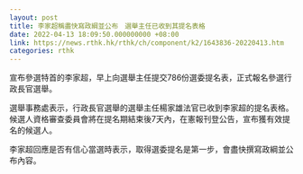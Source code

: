 ```yaml
---
layout: post
title: 李家超稱盡快寫政綱並公布　選舉主任已收到其提名表格
date: 2022-04-13 18:09:50.000000000 +08:00
link: https://news.rthk.hk/rthk/ch/component/k2/1643836-20220413.htm
categories: rthk
---
```


宣布參選特首的李家超，早上向選舉主任提交786份選委提名表，正式報名參選行政長官選舉。

選舉事務處表示，行政長官選舉的選舉主任楊家雄法官已收到李家超的提名表格。候選人資格審查委員會將在提名期結束後7天內，在憲報刊登公告，宣布獲有效提名的候選人。

李家超回應是否有信心當選時表示，取得選委提名是第一步，會盡快撰寫政綱並公布內容。
